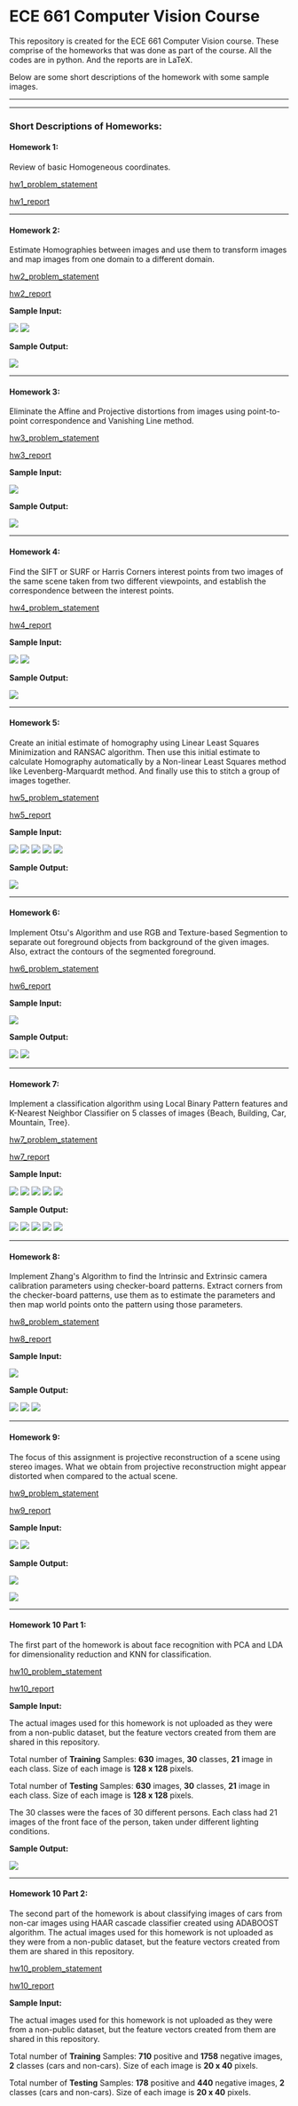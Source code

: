 # ECE 661 Computer Vision Course
This repository is created for the ECE 661 Computer Vision course.
These comprise of the homeworks that was done as part of the course.
All the codes are in python. And the reports are in LaTeX.

Below are some short descriptions of the homework with some sample images.

---
---

### Short Descriptions of Homeworks:

#### Homework 1:
Review of basic Homogeneous coordinates.

[hw1_problem_statement](homework1/PROBLEM_STATEMENT)

[hw1_report](homework1/REPORT)

---

#### Homework 2:
Estimate Homographies between images and use them to transform images and map images from one domain to a different domain.

[hw2_problem_statement](homework2/PROBLEM_STATEMENT)

[hw2_report](homework2/REPORT)

**Sample Input:**

![](homework2/extra_files/1_tiny.jpg)   ![](homework2/extra_files/3_tiny.jpg)

**Sample Output:**

![](homework2/extra_files/2_tiny.png)

---

#### Homework 3:
Eliminate the Affine and Projective distortions from images using point-to-point correspondence and Vanishing Line method.

[hw3_problem_statement](homework3/PROBLEM_STATEMENT)

[hw3_report](homework3/REPORT)

**Sample Input:**

![](homework3/extra_files/1_tiny.jpg)

**Sample Output:**

![](homework3/extra_files/2_tiny.png)

---

#### Homework 4:
Find the SIFT or SURF or Harris Corners interest points from two images of the same scene taken from two different viewpoints, and establish the correspondence between the interest points.

[hw4_problem_statement](homework4/PROBLEM_STATEMENT)

[hw4_report](homework4/REPORT)

**Sample Input:**

![](homework4/extra_files/1_tiny.jpg)   ![](homework4/extra_files/2_tiny.jpg)

**Sample Output:**

![](homework4/extra_files/3_tiny.png)

---

#### Homework 5:
Create an initial estimate of homography using Linear Least Squares Minimization and RANSAC algorithm. Then use this initial estimate to calculate Homography automatically by a Non-linear Least Squares method like Levenberg-Marquardt method. And finally use this to stitch a group of images together.

[hw5_problem_statement](homework5/PROBLEM_STATEMENT)

[hw5_report](homework5/REPORT)

**Sample Input:**

![](homework5/extra_files/1_tiny.jpg)   ![](homework5/extra_files/2_tiny.jpg)   ![](homework5/extra_files/3_tiny.jpg)   ![](homework5/extra_files/4_tiny.jpg)   ![](homework5/extra_files/5_tiny.jpg)

**Sample Output:**

![](homework5/extra_files/6_tiny.png)

---

#### Homework 6:
Implement Otsu's Algorithm and use RGB and Texture-based Segmention to separate out foreground objects from background of the given images. Also, extract the contours of the segmented foreground.

[hw6_problem_statement](homework6/PROBLEM_STATEMENT)

[hw6_report](homework6/REPORT)

**Sample Input:**

![](homework6/extra_files/1_tiny.jpg)

**Sample Output:**

![](homework6/extra_files/2_tiny.png)   ![](homework6/extra_files/3_tiny.png)

---

#### Homework 7:
Implement a classification algorithm using Local Binary Pattern features and K-Nearest Neighbor Classifier on 5 classes of images {Beach, Building, Car, Mountain, Tree}.

[hw7_problem_statement](homework7/PROBLEM_STATEMENT)

[hw7_report](homework7/REPORT)

**Sample Input:**

![](homework7/extra_files/beach_tiny.jpg)   ![](homework7/extra_files/building_tiny.jpg)   ![](homework7/extra_files/car_tiny.jpg)   ![](homework7/extra_files/mountain_tiny.jpg)   ![](homework7/extra_files/tree_tiny.jpg)

**Sample Output:**

![](homework7/extra_files/beach_pred_tiny.png)   ![](homework7/extra_files/building_pred_tiny.png)   ![](homework7/extra_files/car_pred_tiny.png)   ![](homework7/extra_files/mountain_pred_tiny.png)   ![](homework7/extra_files/tree_pred_tiny.png)

---

#### Homework 8:

Implement Zhang's Algorithm to find the Intrinsic and Extrinsic camera calibration parameters using checker-board patterns. Extract corners from the checker-board patterns, use them as to estimate the parameters and then map world points onto the pattern using those parameters.

[hw8_problem_statement](homework8/PROBLEM_STATEMENT)

[hw8_report](homework8/REPORT)

**Sample Input:**

![](homework8/extra_files/Pic_1_tiny.jpg)

**Sample Output:**

![](homework8/extra_files/Pic_1_lines_tiny.jpg)    ![](homework8/extra_files/Pic_1_corners_tiny.jpg)    ![](homework8/extra_files/Pic_1_mapped_tiny.jpg)

---

#### Homework 9:

The focus of this assignment is projective reconstruction of a scene using stereo images. What we obtain from projective reconstruction might appear distorted when compared to the actual scene.

[hw9_problem_statement](homework9/PROBLEM_STATEMENT)

[hw9_report](homework9/REPORT)

**Sample Input:**

![](homework9/extra_files/3.jpg)   ![](homework9/extra_files/4.jpg)

**Sample Output:**

![](homework9/extra_files/6.jpg)

![](homework9/extra_files/5_tiny.jpg)

---

#### Homework 10 Part 1:

The first part of the homework is about face recognition with PCA and LDA for dimensionality reduction and KNN for classification.

[hw10_problem_statement](homework10_part1/PROBLEM_STATEMENT)

[hw10_report](homework10_part1/REPORT)

**Sample Input:**

The actual images used for this homework is not uploaded as they were from a non-public dataset, but the feature vectors created from them are shared in this repository.

Total number of **Training** Samples:   **630** images, **30** classes, **21** image in each class. Size of each image is **128 x 128** pixels.

Total number of **Testing** Samples:   **630** images, **30** classes, **21** image in each class. Size of each image is **128 x 128** pixels.

The 30 classes were the faces of 30 different persons. Each class had 21 images of the front face of the person, taken under different lighting conditions.

**Sample Output:**

![](homework10_part1/extra_files/1_tiny.png)

---

#### Homework 10 Part 2:

The second part of the homework is about classifying images of cars from non-car images using HAAR cascade classifier created using ADABOOST algorithm.
The actual images used for this homework is not uploaded as they were from a non-public dataset, but the feature vectors created from them are shared in this repository.

[hw10_problem_statement](homework10_part2/PROBLEM_STATEMENT)

[hw10_report](homework10_part2/REPORT)

**Sample Input:**

The actual images used for this homework is not uploaded as they were from a non-public dataset, but the feature vectors created from them are shared in this repository.

Total number of **Training** Samples:   **710** positive and **1758** negative images, **2** classes (cars and non-cars). Size of each image is **20 x 40** pixels. 

Total number of **Testing** Samples:   **178** positive and **440** negative images, **2** classes (cars and non-cars). Size of each image is **20 x 40** pixels.





